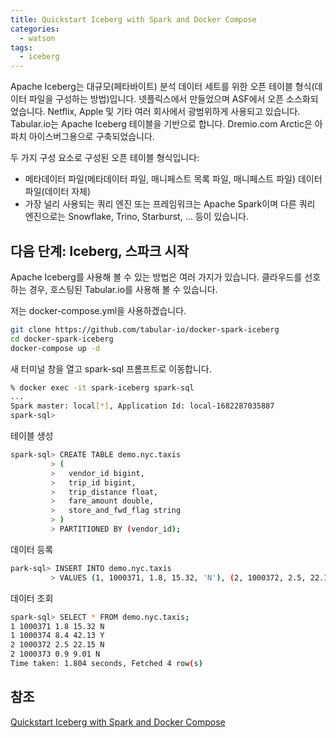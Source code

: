 ```yaml
---
title: Quickstart Iceberg with Spark and Docker Compose
categories:
  - watson
tags: 
  - iceberg
---
```


Apache Iceberg는 대규모(페타바이트) 분석 데이터 세트를 위한 오픈 테이블 형식(데이터 파일을 구성하는 방법)입니다. 넷플릭스에서 만들었으며 ASF에서 오픈 소스화되었습니다. Netflix, Apple 및 기타 여러 회사에서 광범위하게 사용되고 있습니다. Tabular.io는 Apache Iceberg 테이블을 기반으로 합니다. Dremio.com Arctic은 아파치 아이스버그용으로 구축되었습니다.  

두 가지 구성 요소로 구성된 오픈 테이블 형식입니다:

- 메타데이터 파일(메타데이터 파일, 매니페스트 목록 파일, 매니페스트 파일)
데이터 파일(데이터 자체)  
- 가장 널리 사용되는 쿼리 엔진 또는 프레임워크는 Apache Spark이며 다른 쿼리 엔진으로는 Snowflake, Trino, Starburst, 
  ... 등이 있습니다.  

## 다음 단계: Iceberg, 스파크 시작
Apache Iceberg를 사용해 볼 수 있는 방법은 여러 가지가 있습니다. 클라우드를 선호하는 경우, 호스팅된 Tabular.io를 사용해 볼 수 있습니다.  

저는 docker-compose.yml을 사용하겠습니다.  

```bash
git clone https://github.com/tabular-io/docker-spark-iceberg
cd docker-spark-iceberg
docker-compose up -d 
```

새 터미널 창을 열고 spark-sql 프롬프트로 이동합니다.  

```bash
% docker exec -it spark-iceberg spark-sql
...
Spark master: local[*], Application Id: local-1682287035887
spark-sql>
```
테이블 생성  
```bash
spark-sql> CREATE TABLE demo.nyc.taxis
         > (
         >   vendor_id bigint,
         >   trip_id bigint,
         >   trip_distance float,
         >   fare_amount double,
         >   store_and_fwd_flag string
         > )
         > PARTITIONED BY (vendor_id);
```
데이터 등록  
```bash
park-sql> INSERT INTO demo.nyc.taxis
         > VALUES (1, 1000371, 1.8, 15.32, 'N'), (2, 1000372, 2.5, 22.15, 'N'), (2, 1000373, 0.9, 9.01, 'N'), (1, 1000374, 8.4, 42.13, 'Y');
```

데이터 조회  
```bash
spark-sql> SELECT * FROM demo.nyc.taxis;
1 1000371 1.8 15.32 N
1 1000374 8.4 42.13 Y
2 1000372 2.5 22.15 N
2 1000373 0.9 9.01 N
Time taken: 1.804 seconds, Fetched 4 row(s)
```

## 참조 
[Quickstart Iceberg with Spark and Docker Compose](https://medium.com/@sree_at_work/quickstart-iceberg-with-spark-and-docker-compose-3e7c068720f6)

